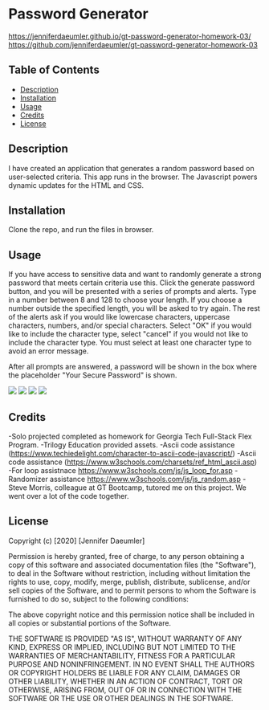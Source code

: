 # Password Generator
https://jenniferdaeumler.github.io/gt-password-generator-homework-03/
https://github.com/jenniferdaeumler/gt-password-generator-homework-03


## Table of Contents 
* [Description](#description)
* [Installation](#installation)
* [Usage](#usage)
* [Credits](#credits)
* [License](#license)


## Description 
I have created an application that generates a random password based on user-selected criteria. This app runs in the browser. The Javascript powers dynamic updates for the HTML and CSS. 

## Installation
Clone the repo, and run the files in browser. 

## Usage 
If you have access to sensitive data and want to randomly generate a strong password that meets certain criteria use this.  Click the generate password button, and you will be presented with a series of prompts and alerts. Type in a number between 8 and 128 to choose your length.  If you choose a number outside the specified length, you will be asked to try again. The rest of the alerts ask if you would like lowercase characters, uppercase characters, numbers, and/or special characters.  Select "OK" if you would like to include the character type, select "cancel" if you would not like to include the character type.  You must select at least one character type to avoid an error message.  

After all prompts are answered, a password will be shown in the box where the placeholder "Your Secure Password" is shown.

<img src="https://i.imgur.com/t4oKZHE.png?1">
<img src="https://i.imgur.com/tq47ruK.png?1">
<img src="https://i.imgur.com/tGbyrDa.png?1">
<img src="https://i.imgur.com/HCIeOsl.png?1">

## Credits
-Solo projected completed as homework for Georgia Tech Full-Stack Flex Program. 
-Trilogy Education provided assets.
-Ascii code assistance (https://www.techiedelight.com/character-to-ascii-code-javascript/)
-Ascii code assistance (https://www.w3schools.com/charsets/ref_html_ascii.asp)
-For loop assistnace https://www.w3schools.com/js/js_loop_for.asp
-Randomizer assistance https://www.w3schools.com/js/js_random.asp
-Steve Morris, colleague at GT Bootcamp, tutored me on this project.  We went over a lot of the code together. 


## License
Copyright (c) [2020] [Jennifer Daeumler]

Permission is hereby granted, free of charge, to any person obtaining a copy of this software and associated documentation files (the "Software"), to deal in the Software without restriction, including without limitation the rights to use, copy, modify, merge, publish, distribute, sublicense, and/or sell copies of the Software, and to permit persons to whom the Software is furnished to do so, subject to the following conditions:

The above copyright notice and this permission notice shall be included in all copies or substantial portions of the Software.

THE SOFTWARE IS PROVIDED "AS IS", WITHOUT WARRANTY OF ANY KIND, EXPRESS OR IMPLIED, INCLUDING BUT NOT LIMITED TO THE WARRANTIES OF MERCHANTABILITY, FITNESS FOR A PARTICULAR PURPOSE AND NONINFRINGEMENT. IN NO EVENT SHALL THE AUTHORS OR COPYRIGHT HOLDERS BE LIABLE FOR ANY CLAIM, DAMAGES OR OTHER LIABILITY, WHETHER IN AN ACTION OF CONTRACT, TORT OR OTHERWISE, ARISING FROM, OUT OF OR IN CONNECTION WITH THE SOFTWARE OR THE USE OR OTHER DEALINGS IN THE SOFTWARE.

